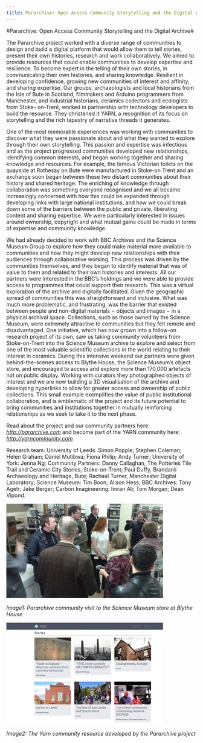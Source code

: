 ```yaml
---
title: Pararchive: Open Access Community Storytelling and the Digital Archive
---
```


#Pararchive: Open Access Community Storytelling and the Digital Archive#

The Pararchive project worked with a diverse range of communities to design and build a digital platform that would allow them to tell stories, present their own histories, research and work collaboratively. We aimed to provide resources that could enable communities to develop expertise and resilience.  To become expert in the telling of their own stories, in communicating their own histories, and sharing knowledge. Resilient in developing confidence, growing new communities of interest and affinity, and sharing expertise.  Our groups, archaeologists and local historians from the Isle of Bute in Scotland, filmmakers and Arduino programmers from Manchester, and industrial historians, ceramics collectors and ecologists from Stoke- on-Trent, worked in partnership with technology developers to build the resource. They christened it YARN, a recognition of its focus on storytelling and the rich tapestry of narrative threads it generates. 

One of the most memorable experiences was working with communities to discover what they were passionate about and what they wanted to explore through their own storytelling. This passion and expertise was infectious and as the project progressed communities developed new relationships, identifying common interests, and began working together and sharing knowledge and resources.  For example, the famous Victorian toilets on the quayside at Rothesay on Bute were manufactured in Stoke-on Trent and an exchange soon began between these two distant communities about their history and shared heritage. The enriching of knowledge through collaboration was something everyone recognised and we all became increasingly concerned with how this could be expanded through developing links with large national institutions, and how we could break down some of the barriers between the public and private, liberating content and sharing expertise. We were particularly interested in issues around ownership, copyright and what mutual gains could be made in terms of expertise and community knowledge. 

We had already decided to work with BBC Archives and the Science Museum Group to explore how they could make material more available to communities and how they might develop new relationships with their audiences through collaborative working.  This process was driven by the communities themselves, and they began to identify material that was of value to them and related to their own histories and interests. All our partners were interested in the BBC’s holdings and we were able to provide access to programmes that could support their research. This was a virtual exploration of the archive and digitally facilitated. Given the geographic spread of communities this was straightforward and inclusive. What was much more problematic, and frustrating, was the barrier that existed between people and non-digital materials − objects and images − in a physical archival space. Collections, such as those owned by the Science Museum, were extremely attractive to communities but they felt remote and disadvantaged. One initiative, which has now grown into a follow-on research project of its own, saw us taking community volunteers from Stoke-on-Trent into the Science Museum archive to explore and select from one of the most valuable scientific collections in the world relating to their interest in ceramics. During this intensive weekend our partners were given behind-the-scenes access to Blythe House, the Science Museum’s object store, and encouraged to access and explore more than 170,000 artefacts not on public display.  Working with curators they photographed objects of interest and we are now building a 3D visualisation of the archive and developing hyperlinks to allow for greater access and ownership of public collections. This small example exemplifies the value of public institutional collaboration, and is emblematic of the project and its future potential to bring communities and institutions together in mutually reinforcing relationships as we seek to take it to the next phase.

Read about the project and our community partners here: *http://pararchive.com* and become part of the YARN community here: *http://yarncommunity.com*

Research team: University of Leeds: Simon Popple; Stephen Coleman; Helen Graham; Daniel Mutibwa; Fiona Philip; Andy Turner; University of York: Jenna Ng; Community Partners: Danny Callaghan, The Potteries Tile Trail and Ceramic City Stories, Stoke-on-Trent;  Paul Duffy, Brandanii Archaeology and Heritage, Bute; Rachael Turner, Manchester Digital Laboratory; Science Museum: Tim Boon; Alison Hess; BBC Archives: Tony Ageh; Jake Berger; Carbon Imagineering: Imran Ali; Tom Morgan; Dean Vipond.

![Image1: Pararchive community visit to the Science Museum store at Blythe House](Images/33a.jpg)

_Image1: Pararchive community visit to the Science Museum store at Blythe House_

![Image2: The Yarn community resource developed by the Pararchive project](Images/33b.jpg)

_Image2: The Yarn community resource developed by the Pararchive project_
